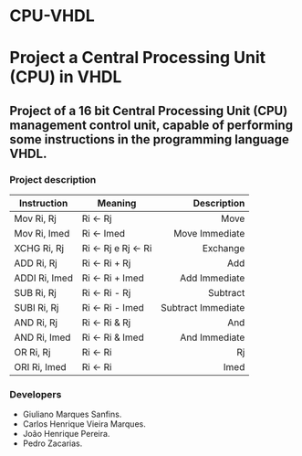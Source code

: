 # CPU-VHDL
# Project a Central Processing Unit (CPU) in VHDL

## Project of a 16 bit Central Processing Unit (CPU) management control unit, capable of performing some instructions in the programming language VHDL.

### Project description

   Instruction |       Meaning       |   Description  
 ------------- | ------------------- | ---------------:
 Mov Ri, Rj    | Ri <- Rj            | Move 
 Mov Ri, Imed  | Ri <- Imed          | Move Immediate
 XCHG Ri, Rj   | Ri <- Rj e Rj <- Ri | Exchange
 ADD Ri, Rj    | Ri <- Ri + Rj       | Add
 ADDI Ri, Imed | Ri <- Ri + Imed     | Add Immediate
 SUB Ri, Rj    | Ri <- Ri - Rj       | Subtract
 SUBI Ri, Rj   | Ri <- Ri - Imed     | Subtract Immediate
 AND Ri, Rj    | Ri <- Ri & Rj       | And
 AND Ri, Imed  | Ri <- Ri & Imed     | And Immediate
 OR Ri, Rj     | Ri <- Ri | Rj       | Or
 ORI Ri, Imed  | Ri <- Ri | Imed     | Or Immediate
 
### Developers
* Giuliano Marques Sanfins.
* Carlos Henrique Vieira Marques.
* João Henrique Pereira.
* Pedro Zacarias.
